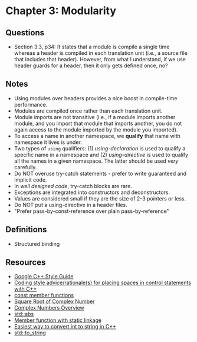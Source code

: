 # Chapter 3: Modularity

## Questions

- Section 3.3, p34: It states that a module is compile a single time whereas a header is compiled in each translation unit (i.e., a source file that includes that header). However, from what I understand, if we use header guards for a header, then it only gets defined once, no?

## Notes

- Using modules over headers provides a nice boost in compile-time performance.
- Modules are compiled once rather than each translation unit.
- Module imports are not transitive (i.e., if a module imports another module, and you import that module that imports another, you do not again access to the module imported by the module you imported).
- To access a name in another namespace, we **qualify** that name with namespace it lives is under.
- Two types of `using` qualifiers: (1) *using-declaration* is used to qualify a specific name in a namespace and (2) *using-directive* is used to qualify all the names in a given namespace. The latter should be used _very_ carefully.
- Do NOT overuse try-catch statements - prefer to write guaranteed and implicit code.
- In _well designed code_, try-catch blocks are rare.
- Exceptions are integrated into constructors and deconstructors.
- Values are considered small if they are the size of 2-3 pointers or less.
- Do NOT put a using-directive in a header files.
- "Prefer pass-by-const-reference over plain pass-by-reference"

## Definitions

- Structured binding

## Resources

- [Google C++ Style Guide](https://google.github.io/styleguide/cppguide.html)
- [Coding style advice/rationale(s) for placing spaces in control statements with C++](https://stackoverflow.com/questions/4368055/coding-style-advice-rationales-for-placing-spaces-in-control-statements-with-c)
- [const member functions](https://docs.microsoft.com/en-us/cpp/cpp/const-cpp?view=msvc-160#const-member-functions)
- [Square Root of Complex Number](https://www.cuemath.com/algebra/square-root-of-complex-number/)
- [Complex Numbers Overview](https://engineering.purdue.edu/~mikedz/ee301/ComplexNumberOverview.pdf)
- [std::abs](https://www.cplusplus.com/reference/cmath/abs/)
- [Member function with static linkage](https://stackoverflow.com/questions/31305717/member-function-with-static-linkage)
- [Easiest way to convert int to string in C++](https://stackoverflow.com/questions/5590381/easiest-way-to-convert-int-to-string-in-c)
- [std::to_string](https://en.cppreference.com/w/cpp/string/basic_string/to_string)